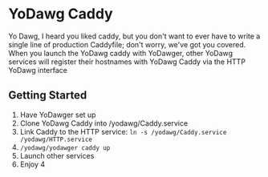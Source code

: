 # YoDawg Caddy

Yo Dawg, I heard you liked caddy, but you don't want to ever have to write a
single line of production Caddyfile; don't worry, we've got you covered.
When you launch the YoDawg caddy with YoDawger, other YoDawg services will
register their hostnames with YoDawg Caddy via the HTTP YoDawg interface

## Getting Started

1. Have YoDawger set up
2. Clone YoDawg Caddy into /yodawg/Caddy.service
3. Link Caddy to the HTTP service: `ln -s /yodawg/Caddy.service /yodawg/HTTP.service`
4. `/yodawg/yodawger caddy up`
5. Launch other services
6. Enjoy
4
